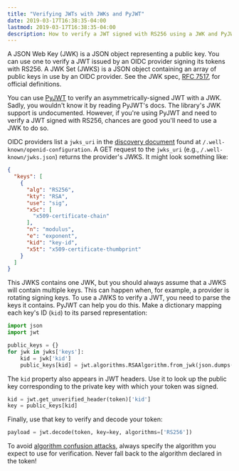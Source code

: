 ```yaml
---
title: "Verifying JWTs with JWKs and PyJWT"
date: 2019-03-17T16:38:35-04:00
lastmod: 2019-03-17T16:38:35-04:00
description: How to verify a JWT signed with RS256 using a JWK and PyJWT.
---
```


A JSON Web Key (JWK) is a JSON object representing a public key. You can use one to verify a JWT issued by an OIDC provider signing its tokens with RS256. A JWK Set (JWKS) is a JSON object containing an array of public keys in use by an OIDC provider. See the JWK spec, [RFC 7517](https://tools.ietf.org/html/rfc7517), for official definitions.

You can use [PyJWT](https://github.com/jpadilla/pyjwt) to verify an asymmetrically-signed JWT with a JWK. Sadly, you wouldn't know it by reading PyJWT's docs. The library's JWK support is undocumented. However, if you're using PyJWT and need to verify a JWT signed with RS256, chances are good you'll need to use a JWK to do so.

OIDC providers list a `jwks_uri` in the [discovery document](https://openid.net/specs/openid-connect-discovery-1_0.html#ProviderMetadata) found at `/.well-known/openid-configuration`. A GET request to the `jwks_uri` (e.g., `/.well-known/jwks.json`) returns the provider's JWKS. It might look something like:

```json
{
  "keys": [
    {
      "alg": "RS256",
      "kty": "RSA",
      "use": "sig",
      "x5c": [
        "x509-certificate-chain"
      ],
      "n": "modulus",
      "e": "exponent",
      "kid": "key-id",
      "x5t": "x509-certificate-thumbprint"
    }
  ]
}
```

This JWKS contains one JWK, but you should always assume that a JWKS will contain multiple keys. This can happen when, for example, a provider is rotating signing keys. To use a JWKS to verify a JWT, you need to parse the keys it contains. PyJWT can help you do this. Make a dictionary mapping each key's ID (`kid`) to its parsed representation:

```python
import json
import jwt

public_keys = {}
for jwk in jwks['keys']:
    kid = jwk['kid']
    public_keys[kid] = jwt.algorithms.RSAAlgorithm.from_jwk(json.dumps(jwk))
```

The `kid` property also appears in JWT headers. Use it to look up the public key corresponding to the private key with which your token was signed.

```python
kid = jwt.get_unverified_header(token)['kid']
key = public_keys[kid]
```

Finally, use that key to verify and decode your token:

```python
payload = jwt.decode(token, key=key, algorithms=['RS256'])
```

To avoid [algorithm confusion attacks](https://snikt.net/blog/2019/05/16/jwt-signature-vs-mac-attacks/), always specify the algorithm you expect to use for verification. Never fall back to the algorithm declared in the token!
